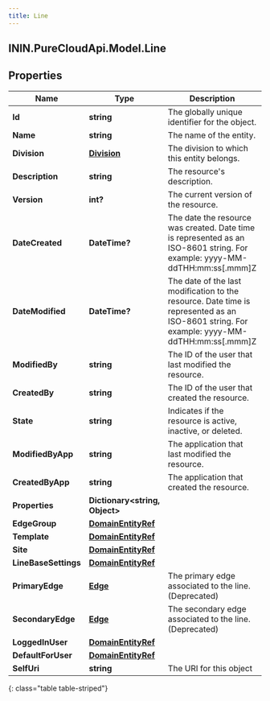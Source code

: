 ```yaml
---
title: Line
---
```

## ININ.PureCloudApi.Model.Line

## Properties

|Name | Type | Description | Notes|
|------------ | ------------- | ------------- | -------------|
| **Id** | **string** | The globally unique identifier for the object. | [optional] |
| **Name** | **string** | The name of the entity. | |
| **Division** | [**Division**](Division.html) | The division to which this entity belongs. | [optional] |
| **Description** | **string** | The resource&#39;s description. | [optional] |
| **Version** | **int?** | The current version of the resource. | [optional] |
| **DateCreated** | **DateTime?** | The date the resource was created. Date time is represented as an ISO-8601 string. For example: yyyy-MM-ddTHH:mm:ss[.mmm]Z | [optional] |
| **DateModified** | **DateTime?** | The date of the last modification to the resource. Date time is represented as an ISO-8601 string. For example: yyyy-MM-ddTHH:mm:ss[.mmm]Z | [optional] |
| **ModifiedBy** | **string** | The ID of the user that last modified the resource. | [optional] |
| **CreatedBy** | **string** | The ID of the user that created the resource. | [optional] |
| **State** | **string** | Indicates if the resource is active, inactive, or deleted. | [optional] |
| **ModifiedByApp** | **string** | The application that last modified the resource. | [optional] |
| **CreatedByApp** | **string** | The application that created the resource. | [optional] |
| **Properties** | **Dictionary&lt;string, Object&gt;** |  | [optional] |
| **EdgeGroup** | [**DomainEntityRef**](DomainEntityRef.html) |  | [optional] |
| **Template** | [**DomainEntityRef**](DomainEntityRef.html) |  | [optional] |
| **Site** | [**DomainEntityRef**](DomainEntityRef.html) |  | [optional] |
| **LineBaseSettings** | [**DomainEntityRef**](DomainEntityRef.html) |  | [optional] |
| **PrimaryEdge** | [**Edge**](Edge.html) | The primary edge associated to the line. (Deprecated) | [optional] |
| **SecondaryEdge** | [**Edge**](Edge.html) | The secondary edge associated to the line. (Deprecated) | [optional] |
| **LoggedInUser** | [**DomainEntityRef**](DomainEntityRef.html) |  | [optional] |
| **DefaultForUser** | [**DomainEntityRef**](DomainEntityRef.html) |  | [optional] |
| **SelfUri** | **string** | The URI for this object | [optional] |
{: class="table table-striped"}


